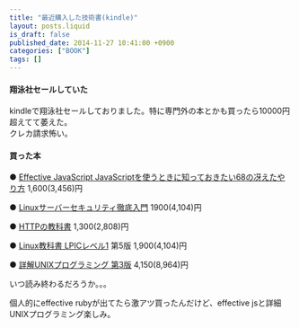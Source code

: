 ```yaml
---
title: "最近購入した技術書(kindle)"
layout: posts.liquid
is_draft: false
published_date: 2014-11-27 10:41:00 +0900
categories: ["BOOK"]
tags: []
---
```


#### 翔泳社セールしていた
kindleで翔泳社セールしておりました。特に専門外の本とかも買ったら10000円超えてて萎えた。  
クレカ請求怖い。

#### 買った本
● [Effective JavaScript JavaScriptを使うときに知っておきたい68の冴えたやり方](http://www.amazon.co.jp/dp/4798131113) 1,600(3,456)円

● [Linuxサーバーセキュリティ徹底入門](http://www.amazon.co.jp/dp/B00GLFI5J6) 1900(4,104)円

● [HTTPの教科書](http://www.amazon.co.jp/dp/B00EESW7K0) 1,300(2,808)円

● [Linux教科書 LPICレベル1](http://www.amazon.co.jp/dp/B00ESXY9GG) 第5版 1,900(4,104)円

● [詳解UNIXプログラミング 第3版](http://www.amazon.co.jp/dp/B00KRB9U8K) 4,150(8,964)円

いつ読み終わるだろうか。。。  
  
個人的にeffective rubyが出てたら激アツ買ったんだけど、effective jsと詳細UNIXプログラミング楽しみ。


